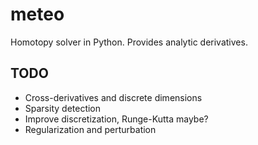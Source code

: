 meteo
=====

Homotopy solver in Python. Provides analytic derivatives.

TODO
----

+ Cross-derivatives and discrete dimensions
+ Sparsity detection
+ Improve discretization, Runge-Kutta maybe?
+ Regularization and perturbation
